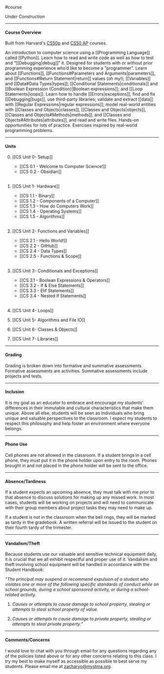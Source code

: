 #course

*Under Construction*

---
#### Course Overview

Built from Harvard's [CS50p](https://cs50.harvard.edu/python/2022/) and [CS50 AP](https://cs50.harvard.edu/ap/2024/curriculum/) courses.

An introduction to computer science using a [[Programming Language]] called [[Python]]. Learn how to read and write code as well as how to test and “[[Debugging|debug]]” it. Designed for students with or without prior programming experience who’d like to become a "programmer". Learn about [[Functions]], [[Functions#Parameters and Arguments|parameters]], and [[Functions#Return Statement|return]] values (oh my!); [[Variables]] and [[Data#Data Types|types]]; [[Conditional Statements|conditionals]] and [[Boolean Expression (Condition)|Boolean expressions]]; and [[Loop Statements|loops]]. Learn how to handle [[Errors|exceptions]], find and fix [[Debugging|bugs]], use third-party libraries; validate and extract [[data]] with [[Regular Expressions|regular expressions]]; model real-world entities with [[Classes and Objects|classes]], [[Classes and Objects|objects]], [[Classes and Objects#Methods|methods]], and [[Classes and Objects#Attributes|attributes]], and read and write files. Hands-on opportunities for lots of practice. Exercises inspired by real-world programming problems. 

---
#### Units

0. [[CS Unit 0- Setup]]
	* [[CS 0.1 - Welcome to Computer Science!]]
	* [[CS 0.2 - Obsidian]]<br><br>

1. [[CS Unit 1- Hardware]]
	- [[CS 1.1 - Binary]]
	- [[CS 1.2 - Components of a Computer]]
	- [[CS 1.3 - How do Computers Work]]
	- [[CS 1.4 - Operating Systems]]
	- [[CS 1.5 - Algorithms]]<br><br>
	
2. [[CS Unit 2- Functions and Variables]]
	- [[CS 2.1 - Hello World!]]
	- [[CS 2.2 - GitHub]]
	- [[CS 2.4 - Data Types]]
	- [[CS 2.5 - Functions & Scope]]<br><br>

3. [[CS Unit 3- Conditionals and Exceptions]]
	* [[CS 3.1 - Boolean Expressions & Operators]]
	* [[CS 3.2 - If & Else Statements]]
	* [[CS 3.3 - Elif Statements]]
	* [[CS 3.4 - Nested If Statements]]<br><br>
	
1. [[CS Unit 4- Loops]]
2. [[CS Unit 5- Algorithms and File IO]]
3. [[CS Unit 6- Classes & Objects]]
4. [[CS Unit 7- Libraries]]

---
#### Grading

Grading is broken down into formative and summative assessments. Formative assessments are activities. Summative assessments include projects and tests.

---
#### Inclusion

It is my goal as an educator to embrace and encourage my students’ differences in their immutable and cultural characteristics that make them unique. Above all else, students will be seen as individuals who bring unique and valuable perspectives to the classroom. I expect my students to respect this philosophy and help foster an environment where everyone belongs.

---
#### Phone Use

Cell phones are not allowed in the classroom. If a student brings in a cell phone, they must put it in the phone holder upon entry to the room. Phones brought in and not placed in the phone holder will be sent to the office.

---
#### Absence/Tardiness

If a student expects an upcoming absence, they must talk with me prior to that absence to discuss solutions for making up any missed work. In most cases, students will be working on projects and will need to communicate with their group members about project tasks they may need to make up.

If a student is not in the classroom when the bell rings, they will be marked as tardy in the gradebook. A written referral will be issued to the student on their fourth tardy of the trimester.

---
#### Vandalism/Theft

Because students use our valuable and sensitive technical equipment daily, it is crucial that we all exhibit respectful and proper use of it. Vandalism and theft involving school equipment will be handled in accordance with the Student Handbook:

*“The principal may suspend or recommend expulsion of a student who violates one or more of the following specific standards of conduct while on school grounds, during a school sponsored activity, or during a school-related activity.*

1. *Causes or attempts to cause damage to school property, stealing or attempts to steal school property of value.*
    
2. *Causes or attempts to cause damage to private property, stealing or attempts to steal private property.”*

---
#### Comments/Concerns

I would love to chat with you through email for any questions regarding any of the policies listed above or for any other concerns relating to this class. I try my best to make myself as accessible as possible to best serve my students. Please email me at zacharyo@mystma.org.


